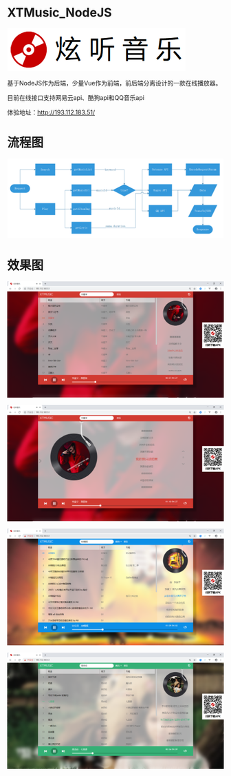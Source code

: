 # XTMusic_NodeJS
![Image text](https://raw.githubusercontent.com/Xiu2017/XTMusic_NodeJS/master/webapps/image/README/logo.png)

基于NodeJS作为后端，少量Vue作为前端，前后端分离设计的一款在线播放器。

目前在线接口支持网易云api、酷狗api和QQ音乐api

体验地址：http://193.112.183.51/

# 流程图
![Image text](https://raw.githubusercontent.com/Xiu2017/XTMusic_NodeJS/master/webapps/image/README/flow_chart.png)

# 效果图
![Image text](https://raw.githubusercontent.com/Xiu2017/XTMusic_NodeJS/master/webapps/image/README/001.png)

![Image text](https://raw.githubusercontent.com/Xiu2017/XTMusic_NodeJS/master/webapps/image/README/002.png)

![Image text](https://raw.githubusercontent.com/Xiu2017/XTMusic_NodeJS/master/webapps/image/README/003.png)

![Image text](https://raw.githubusercontent.com/Xiu2017/XTMusic_NodeJS/master/webapps/image/README/004.png)
